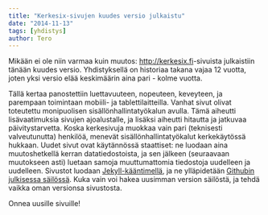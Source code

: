 ```yaml
---
title: "Kerkesix-sivujen kuudes versio julkaistu"
date: "2014-11-13"
tags: [yhdistys]
author: Tero
---
```


Mikään ei ole niin varmaa kuin muutos: <http://kerkesix.fi>-sivuista julkaistiin
tänään kuudes versio. Yhdistyksellä on historiaa takana vajaa 12 vuotta, joten
yksi versio elää keskimäärin aina pari - kolme vuotta.

Tällä kertaa panostettiin luettavuuteen, nopeuteen, keveyteen, ja parempaan
toimintaan mobiili- ja tablettilaitteilla. Vanhat sivut olivat toteutettu
monipuolisen sisällönhallintatyökalun avulla. Tämä aiheutti lisävaatimuksia
sivujen ajoalustalle, ja lisäksi aiheutti hitautta ja jatkuvaa päivitystarvetta.
Koska kerkesivuja muokkaa vain pari (teknisesti valveutunutta) henkilöä, menevät
sisällönhallintatyökalut kerkekäytössä hukkaan. Uudet sivut ovat käytännössä
staattiset: ne luodaan aina muutoshetkellä kerran datatiedostoista, ja sen jälkeen
(seuraavaan muutokseen asti) luetaan samoja muuttumattomia tiedostoja uudelleen
ja uudelleen. Sivustot luodaan [Jekyll-kääntimellä][1], ja ne ylläpidetään
[Githubin julkisessa säilössä][2]. Kuka vain voi hakea uusimman version
säilöstä, ja tehdä vaikka oman versionsa sivustosta.

Onnea uusille sivuille!

[1]: http://jekyllrb.com/
[2]: https://github.com/teelahti/kerkesix.fi/tree/gh-pages
